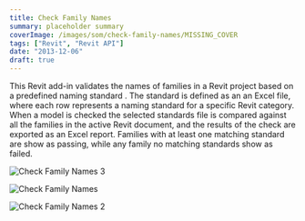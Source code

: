 ```yaml
---
title: Check Family Names
summary: placeholder summary
coverImage: /images/som/check-family-names/MISSING_COVER
tags: ["Revit", "Revit API"]
date: "2013-12-06"
draft: true
---
```


This Revit add-in validates the names of families in a Revit project based on a predefined naming standard . The standard is defined as an an Excel file, where each row represents a naming standard for a specific Revit category. When a model is checked the selected standards file is compared against all the families in the active Revit document, and the results of the check are exported as an Excel report. Families with at least one matching standard are show as passing, while any family no matching standards show as failed.

![Check Family Names 3](Check-Family-Names-3.png)

![Check Family Names](Check-Family-Names1.png)

![Check Family Names 2](Check-Family-Names-2.png)
